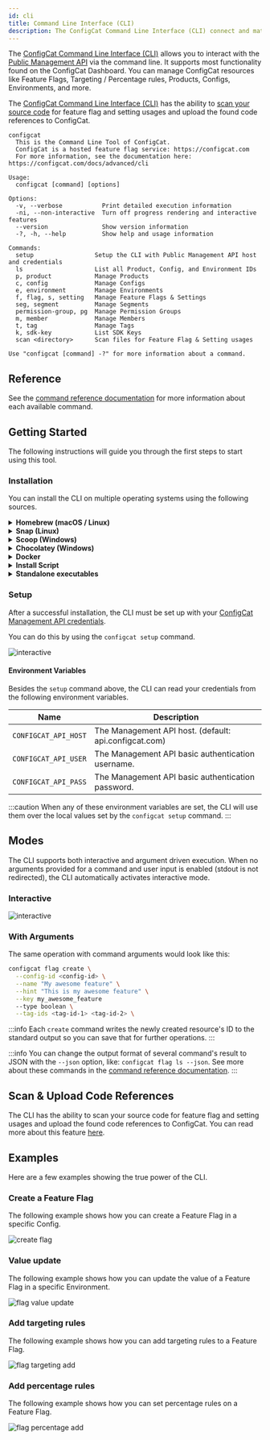 ```yaml
---
id: cli
title: Command Line Interface (CLI)
description: The ConfigCat Command Line Interface (CLI) connect and match feature flags in your source code with feature flags in the Dashboard.
---
```


The <a target="_blank" href="https://github.com/configcat/cli">ConfigCat Command Line Interface (CLI)</a> allows you to interact with the [Public Management API](advanced/public-api.md) via the command line. It supports most functionality found on the ConfigCat Dashboard. You can manage ConfigCat resources like Feature Flags, Targeting / Percentage rules, Products, Configs, Environments, and more.

The <a target="_blank" href="https://github.com/configcat/cli">ConfigCat Command Line Interface (CLI)</a> has the ability to [scan your source code](/advanced/code-references/overview.md) for feature flag and setting usages and upload the found code references to ConfigCat.

```
configcat
  This is the Command Line Tool of ConfigCat.
  ConfigCat is a hosted feature flag service: https://configcat.com
  For more information, see the documentation here: https://configcat.com/docs/advanced/cli

Usage:
  configcat [command] [options]

Options:
  -v, --verbose           Print detailed execution information
  -ni, --non-interactive  Turn off progress rendering and interactive features
  --version               Show version information
  -?, -h, --help          Show help and usage information

Commands:
  setup                 Setup the CLI with Public Management API host and credentials
  ls                    List all Product, Config, and Environment IDs
  p, product            Manage Products
  c, config             Manage Configs
  e, environment        Manage Environments
  f, flag, s, setting   Manage Feature Flags & Settings
  seg, segment          Manage Segments
  permission-group, pg  Manage Permission Groups
  m, member             Manage Members
  t, tag                Manage Tags
  k, sdk-key            List SDK Keys
  scan <directory>      Scan files for Feature Flag & Setting usages

Use "configcat [command] -?" for more information about a command.
```

## Reference

See the <a target="_blank" href="https://configcat.github.io/cli/">command reference documentation</a> for more information about each available command.

## Getting Started

The following instructions will guide you through the first steps to start using this tool.

### Installation

You can install the CLI on multiple operating systems using the following sources.

<details>
  <summary><strong>Homebrew (macOS / Linux)</strong></summary>

Install the CLI with <a target="_blank" href="https://brew.sh">Homebrew</a> from <a target="_blank" href="https://github.com/configcat/homebrew-tap">ConfigCat's tap</a> by executing the following command:

```bash
brew tap configcat/tap
brew install configcat
```

</details>

<details>
  <summary><strong>Snap (Linux)</strong></summary>

Install the CLI with <a target="_blank" href="https://snapcraft.io">Snapcraft</a> by executing the following command:

```bash
sudo snap install configcat
```

</details>

<details>
  <summary><strong>Scoop (Windows)</strong></summary>

Install the CLI with <a target="_blank" href="https://scoop.sh">Scoop</a> from <a target="_blank" href="https://github.com/configcat/scoop-configcat">ConfigCat's bucket</a> by executing the following command:

```bash
scoop bucket add configcat https://github.com/configcat/scoop-configcat
scoop install configcat
```

</details>

<details>
  <summary><strong>Chocolatey (Windows)</strong></summary>

Install the CLI with <a target="_blank" href="https://chocolatey.org/">Chocolatey</a> by executing the following command:

```powershell
choco install configcat
```

</details>

<details>
  <summary><strong>Docker</strong></summary>

The CLI can be executed from a <a target="_blank" href="https://www.docker.com/">Docker</a> image.

```bash
docker pull configcat/cli
```

An example of how to scan a repository for feature flag & setting references with the docker image.

```bash
docker run --rm \
    --env CONFIGCAT_API_HOST=<API-HOST> \
    --env CONFIGCAT_API_USER=<API-USER> \
    --env CONFIGCAT_API_PASS=<API-PASSWORD> \
    -v /path/to/repository:/repository \
  configcat/cli scan "/repository" --print --config-id <CONFIG-ID>
```

</details>

<details>
  <summary><strong>Install Script</strong></summary>

On Unix platforms, you can install the CLI by executing an install script.

```bash
curl -fsSL "https://raw.githubusercontent.com/configcat/cli/main/scripts/install.sh" | bash
```

By default, the script downloads the OS specific artifact from the latest <a target="_blank" href="https://github.com/configcat/cli/releases">GitHub Release</a> with `curl` and moves it into the `/usr/local/bin` directory.

It might happen that you don't have permissions to write into `/usr/local/bin`, then you should execute the install script with `sudo`.

```bash
curl -fsSL "https://raw.githubusercontent.com/configcat/cli/main/scripts/install.sh" | sudo bash
```

The script accepts the following input parameters:

| Parameter         | Description                                      | Default value    |
| ----------------- | ------------------------------------------------ | ---------------- |
| `-d`, `--dir`     | The directory where the CLI should be installed. | `/usr/local/bin` |
| `-v`, `--version` | The desired version to install.                  | `latest`         |
| `-a`, `--arch`    | The desired architecture to install.             | `x64`            |

Available **architecture** values for Linux: `x64`, `musl-x64`, `arm`, `arm64`.

Available **architecture** values for macOS: `x64`, `arm64`.

**Script usage examples**:

_Custom installation directory_:

```bash
curl -fsSL "https://raw.githubusercontent.com/configcat/cli/main/scripts/install.sh" | bash -s -- -d=/path/to/install
```

_Install a different version_:

```bash
curl -fsSL "https://raw.githubusercontent.com/configcat/cli/main/scripts/install.sh" | bash -s -- -v=1.4.2
```

_Install with custom architecture_:

```bash
curl -fsSL "https://raw.githubusercontent.com/configcat/cli/main/scripts/install.sh" | bash -s -- -a=arm
```

</details>

<details>
  <summary><strong>Standalone executables</strong></summary>

You can download the executables directly from <a target="_blank" href="https://github.com/configcat/cli/releases">GitHub Releases</a> for your desired platform.

</details>

### Setup

After a successful installation, the CLI must be set up with your <a target="_blank" href="https://app.configcat.com/my-account/public-api-credentials">ConfigCat Management API credentials</a>.

You can do this by using the `configcat setup` command.

<img src="/docs/assets/cli/setup.gif" className="zoomable" alt="interactive" />

#### Environment Variables

Besides the `setup` command above, the CLI can read your credentials from the following environment variables.

| Name                 | Description                                           |
| -------------------- | ----------------------------------------------------- |
| `CONFIGCAT_API_HOST` | The Management API host. (default: api.configcat.com) |
| `CONFIGCAT_API_USER` | The Management API basic authentication username.     |
| `CONFIGCAT_API_PASS` | The Management API basic authentication password.     |

:::caution
When any of these environment variables are set, the CLI will use them over the local values set by the `configcat setup` command.
:::

## Modes

The CLI supports both interactive and argument driven execution. When no arguments provided for a command and user input is enabled (stdout is not redirected), the CLI automatically activates interactive mode.

### Interactive

<img src="/docs/assets/cli/teaser.gif" className="zoomable" alt="interactive" />

### With Arguments

The same operation with command arguments would look like this:

```bash
configcat flag create \
  --config-id <config-id> \
  --name "My awesome feature" \
  --hint "This is my awesome feature" \
  --key my_awesome_feature
  --type boolean \
  --tag-ids <tag-id-1> <tag-id-2> \
```

:::info
Each `create` command writes the newly created resource's ID to the standard output so you can save that for further operations.
:::

:::info
You can change the output format of several command's result to JSON with the `--json` option, like: `configcat flag ls --json`. See more about these commands in the <a target="_blank" href="https://configcat.github.io/cli/">command reference documentation</a>.
:::

## Scan & Upload Code References

The CLI has the ability to scan your source code for feature flag and setting usages and upload the found code references to ConfigCat. You can read more about this feature [here](/docs/advanced/code-references/overview).

## Examples

Here are a few examples showing the true power of the CLI.

### Create a Feature Flag

The following example shows how you can create a Feature Flag in a specific Config.

<img src="/docs/assets/cli/create-flag.gif" className="zoomable" alt="create flag" />

### Value update

The following example shows how you can update the value of a Feature Flag in a specific Environment.

<img src="/docs/assets/cli/flag-value-update.gif" className="zoomable" alt="flag value update" />

### Add targeting rules

The following example shows how you can add targeting rules to a Feature Flag.

<img src="/docs/assets/cli/flag-targeting-add.gif" className="zoomable" alt="flag targeting add" />

### Add percentage rules

The following example shows how you can set percentage rules on a Feature Flag.

<img src="/docs/assets/cli/flag-percentage-add.gif" className="zoomable" alt="flag percentage add" />
